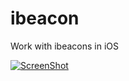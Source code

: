 # ibeacon
Work with ibeacons in iOS

[![ScreenShot](https://i.ytimg.com/vi/RYqt_6LsiGo/3.jpg?time=1444043880803)](https://youtu.be/RYqt_6LsiGo)
